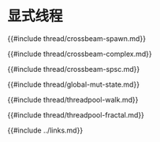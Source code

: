 # 显式线程

<!--
> [concurrency/threads.md](https://github.com/rust-lang-nursery/rust-cookbook/blob/master/src/concurrency/threads.md)
> <br />
> commit 3c32c84475a2d99aa1d1b2d5d2e480aeada47293 - 2020.06.07
-->

{{#include thread/crossbeam-spawn.md}}

{{#include thread/crossbeam-complex.md}}

{{#include thread/crossbeam-spsc.md}}

{{#include thread/global-mut-state.md}}

{{#include thread/threadpool-walk.md}}

{{#include thread/threadpool-fractal.md}}

{{#include ../links.md}}
